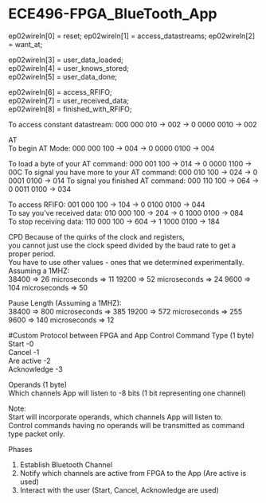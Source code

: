 # ECE496-FPGA_BlueTooth_App

ep02wireIn[0] = reset; 
ep02wireIn[1] = access_datastreams;
ep02wireIn[2] = want_at;

ep02wireIn[3] = user_data_loaded;  
ep02wireIn[4] = user_knows_stored;  
ep02wireIn[5] = user_data_done;

ep02wireIn[6] = access_RFIFO;  
ep02wireIn[7] = user_received_data;  
ep02wireIn[8] = finished_with_RFIFO;

To access constant datastream: 000 000 010 -> 002 -> 0 0000 0010 -> 002

AT  
To begin AT Mode: 000 000 100 -> 004 -> 0 0000 0100 -> 004

To load a byte of your AT command: 000 001 100 -> 014 -> 0 0000 1100 -> 00C
To signal you have more to your AT command: 000 010 100 -> 024 -> 0 0001 0100 -> 014
To signal you finished AT command: 000 110 100 -> 064 -> 0 0011 0100 -> 034

To access RFIFO: 001 000 100 -> 104 -> 0 0100 0100 -> 044  
To say you've received data: 010 000 100 -> 204 -> 0 1000 0100 -> 084  
To stop receiving data: 110 000 100 -> 604 -> 1 1000 0100 -> 184

CPD
Because of the quirks of the clock and registers,  
you cannot just use the clock speed divided by the baud rate to get a proper period.  
You have to use other values - ones that we determined experimentally.  
Assuming a 1MHZ:  
38400 => 26 microseconds => 11
19200 => 52 microseconds => 24
9600 => 104 microseconds => 50

Pause Length (Assuming a 1MHZ):  
38400 => 800 microseconds => 385
19200 => 572 microseconds => 255
9600 => 140 microseconds => 12

#Custom Protocol between FPGA and App
Control Command Type (1 byte)  
Start		-0  
Cancel		-1  
Are active	-2   
Acknowledge	-3

Operands (1 byte)  
Which channels App will listen to	-8 bits (1 bit representing one channel)

Note:  
Start will incorporate operands, which channels App will listen to.  
Control commands having no operands will be transmitted as command type packet only.

Phases  
1. Establish Bluetooth Channel  
2. Notify which channels are active from FPGA to the App (Are active is used)  
3. Interact with the user (Start, Cancel, Acknowledge are used)
